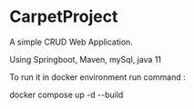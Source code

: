 # CarpetProject

A simple CRUD Web Application.

Using Springboot, Maven, mySql, java 11

To run it in docker environment run command :

docker compose up -d --build
